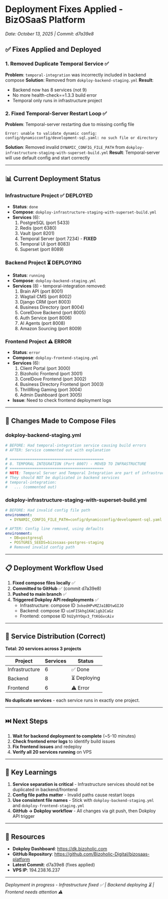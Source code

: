 # Deployment Fixes Applied - BizOSaaS Platform
*Date: October 13, 2025 | Commit: d7a39e8*

## ✅ Fixes Applied and Deployed

### 1. Removed Duplicate Temporal Service ✅
**Problem**: `temporal-integration` was incorrectly included in backend compose
**Solution**: Removed from `dokploy-backend-staging.yml`
**Result**:
- Backend now has 8 services (not 9)
- No more health-check==1.3.3 build error
- Temporal only runs in infrastructure project

### 2. Fixed Temporal-Server Restart Loop ✅
**Problem**: Temporal-server restarting due to missing config file
```
Error: unable to validate dynamic config:
config/dynamicconfig/development-sql.yaml: no such file or directory
```
**Solution**: Removed invalid `DYNAMIC_CONFIG_FILE_PATH` from `dokploy-infrastructure-staging-with-superset-build.yml`
**Result**: Temporal-server will use default config and start correctly

---

## 📊 Current Deployment Status

### Infrastructure Project ✅ DEPLOYED
- **Status**: `done`
- **Compose**: `dokploy-infrastructure-staging-with-superset-build.yml`
- **Services** (6):
  1. PostgreSQL (port 5433)
  2. Redis (port 6380)
  3. Vault (port 8201)
  4. Temporal Server (port 7234) - **FIXED**
  5. Temporal UI (port 8083)
  6. Superset (port 8089)

### Backend Project ⏳ DEPLOYING
- **Status**: `running`
- **Compose**: `dokploy-backend-staging.yml`
- **Services** (8) - temporal-integration removed:
  1. Brain API (port 8001)
  2. Wagtail CMS (port 8002)
  3. Django CRM (port 8003)
  4. Business Directory (port 8004)
  5. CorelDove Backend (port 8005)
  6. Auth Service (port 8006)
  7. AI Agents (port 8008)
  8. Amazon Sourcing (port 8009)

### Frontend Project ⚠️ ERROR
- **Status**: `error`
- **Compose**: `dokploy-frontend-staging.yml`
- **Services** (6):
  1. Client Portal (port 3000)
  2. Bizoholic Frontend (port 3001)
  3. CorelDove Frontend (port 3002)
  4. Business Directory Frontend (port 3003)
  5. ThrillRing Gaming (port 3004)
  6. Admin Dashboard (port 3005)
- **Issue**: Need to check frontend deployment logs

---

## 🔧 Changes Made to Compose Files

### dokploy-backend-staging.yml
```yaml
# BEFORE: Had temporal-integration service causing build errors
# AFTER: Service commented out with explanation

# ==========================================
# 8. TEMPORAL INTEGRATION (Port 8007) - MOVED TO INFRASTRUCTURE
# ==========================================
# NOTE: Temporal Server and Temporal Integration are part of infrastructure project
# They should NOT be duplicated in backend services
# temporal-integration:
#   ... (commented out)
```

### dokploy-infrastructure-staging-with-superset-build.yml
```yaml
# BEFORE: Had invalid config file path
environment:
  - DYNAMIC_CONFIG_FILE_PATH=config/dynamicconfig/development-sql.yaml

# AFTER: Config line removed, using defaults
environment:
  - DB=postgresql
  - POSTGRES_SEEDS=bizosaas-postgres-staging
  # Removed invalid config path
```

---

## 📋 Deployment Workflow Used

1. **Fixed compose files locally** ✅
2. **Committed to GitHub** ✅ (commit d7a39e8)
3. **Pushed to main branch** ✅
4. **Triggered Dokploy API redeployments** ✅
   - Infrastructure: compose ID `3xkedHPvMZJa1BDtwGIJO`
   - Backend: compose ID `uimFISkhg1KACigb2CaGz`
   - Frontend: compose ID `hU2yhYOqv3_ftKGGvcAiv`

---

## 🎯 Service Distribution (Correct)

**Total: 20 services across 3 projects**

| Project | Services | Status |
|---------|----------|--------|
| Infrastructure | 6 | ✅ Done |
| Backend | 8 | ⏳ Deploying |
| Frontend | 6 | ⚠️ Error |

**No duplicate services** - each service runs in exactly one project.

---

## ⏭️ Next Steps

1. **Wait for backend deployment to complete** (~5-10 minutes)
2. **Check frontend error logs** to identify build issues
3. **Fix frontend issues** and redeploy
4. **Verify all 20 services running** on VPS

---

## 📖 Key Learnings

1. **Service separation is critical** - Infrastructure services should not be duplicated in backend/frontend
2. **Config file paths matter** - Invalid paths cause restart loops
3. **Use consistent file names** - Stick with `dokploy-backend-staging.yml` and `dokploy-frontend-staging.yml`
4. **GitHub → Dokploy workflow** - All changes via git push, then Dokploy API trigger

---

## 🔗 Resources

- **Dokploy Dashboard**: https://dk.bizoholic.com
- **GitHub Repository**: https://github.com/Bizoholic-Digital/bizosaas-platform
- **Latest Commit**: d7a39e8 (fixes applied)
- **VPS IP**: 194.238.16.237

---

*Deployment in progress - Infrastructure fixed ✅ | Backend deploying ⏳ | Frontend needs attention ⚠️*

